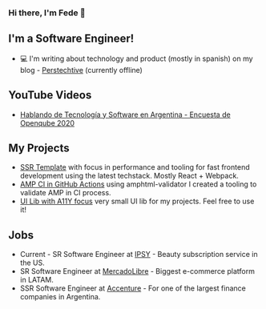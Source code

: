 ### Hi there, I'm Fede 👋

## I'm a Software Engineer!

- :computer: I'm writing about technology and product (mostly in spanish) on my blog - [Perstechtive](http://www.perstechtive.com/) (currently offline)

## YouTube Videos
- [Hablando de Tecnología y Software en Argentina - Encuesta de Openqube 2020](https://www.youtube.com/watch?v=yZiP0K9x6zM)

## My Projects
- [SSR Template](https://github.com/FedeAPerez/ssr-template) with focus in performance and tooling for fast frontend development using the latest techstack. Mostly React + Webpack.
- [AMP CI in GitHub Actions](https://github.com/FedeAPerez/amp-ci) using amphtml-validator I created a tooling to validate AMP in CI process.
- [UI Lib with A11Y focus](https://github.com/FedeAPerez/ay-ui#readme) very small UI lib for my projects. Feel free to use it!

## Jobs
- Current - SR Software Engineer at [IPSY](https://www.ipsy.com/) - Beauty subscription service in the US.
- SR Software Engineer at [MercadoLibre](https://www.mercadolibre.com.ar/) - Biggest e-commerce platform in LATAM.
- SSR Software Engineer at [Accenture](https://www.accenture.com/ar-es) - For one of the largest finance companies in Argentina.
